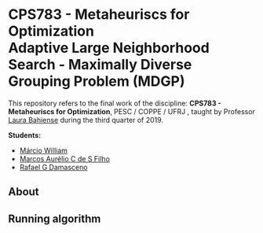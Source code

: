 #  CPS783 - Metaheuriscs for Optimization<br/> Adaptive Large Neighborhood Search - Maximally Diverse Grouping Problem (MDGP)

This repository refers to the final work of the discipline: **CPS783 - Metaheuriscs for Optimization**, PESC / COPPE / UFRJ , taught by Professor [Laura Bahiense](https://www.cos.ufrj.br/index.php/pt-BR/telefones-do-pesc/details/3/2566) during the third quarter of 2019.


**Students:**

* [Márcio William](https://github.com/~)
* [Marcos Aurélio C de S Filho](https://github.com/Maasouza)
* [Rafael G Damasceno](https://github.com/DamascenoRafael)


## About




## Running algorithm

